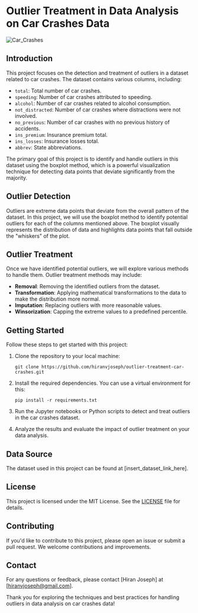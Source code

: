 # Outlier Treatment in Data Analysis on Car Crashes Data

![Car_Crashes](https://miro.medium.com/v2/resize:fit:1100/format:webp/1*0MPDTLn8KoLApoFvI0P2vQ.png) 

## Introduction
This project focuses on the detection and treatment of outliers in a dataset related to car crashes. The dataset contains various columns, including:

- `total`: Total number of car crashes.
- `speeding`: Number of car crashes attributed to speeding.
- `alcohol`: Number of car crashes related to alcohol consumption.
- `not_distracted`: Number of car crashes where distractions were not involved.
- `no_previous`: Number of car crashes with no previous history of accidents.
- `ins_premium`: Insurance premium total.
- `ins_losses`: Insurance losses total.
- `abbrev`: State abbreviations.

The primary goal of this project is to identify and handle outliers in this dataset using the boxplot method, which is a powerful visualization technique for detecting data points that deviate significantly from the majority.

## Outlier Detection
Outliers are extreme data points that deviate from the overall pattern of the dataset. In this project, we will use the boxplot method to identify potential outliers for each of the columns mentioned above. The boxplot visually represents the distribution of data and highlights data points that fall outside the "whiskers" of the plot.

## Outlier Treatment
Once we have identified potential outliers, we will explore various methods to handle them. Outlier treatment methods may include:

- **Removal**: Removing the identified outliers from the dataset.
- **Transformation**: Applying mathematical transformations to the data to make the distribution more normal.
- **Imputation**: Replacing outliers with more reasonable values.
- **Winsorization**: Capping the extreme values to a predefined percentile.

## Getting Started
Follow these steps to get started with this project:

1. Clone the repository to your local machine:

   ```
   git clone https://github.com/hiranvjoseph/outlier-treatment-car-crashes.git
   ```

2. Install the required dependencies. You can use a virtual environment for this:

   ```
   pip install -r requirements.txt
   ```

3. Run the Jupyter notebooks or Python scripts to detect and treat outliers in the car crashes dataset.

4. Analyze the results and evaluate the impact of outlier treatment on your data analysis.

## Data Source
The dataset used in this project can be found at [insert_dataset_link_here].

## License
This project is licensed under the MIT License. See the [LICENSE](LICENSE) file for details.

## Contributing
If you'd like to contribute to this project, please open an issue or submit a pull request. We welcome contributions and improvements.

## Contact
For any questions or feedback, please contact [Hiran Joseph] at [hiranvjoseph@gmail.com].

Thank you for exploring the techniques and best practices for handling outliers in data analysis on car crashes data!
